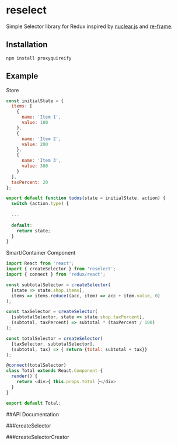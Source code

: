 # reselect
Simple Selector library for Redux inspired by [nuclear.js](https://github.com/optimizely/nuclear-js.git) and [re-frame](https://github.com/Day8/re-frame).

## Installation
    npm install proxyquireify

## Example

Store

```Javascript
const initialState = {
  items: [
    {
      name: 'Item 1',
      value: 100
    },
    {
      name: 'Item 2',
      value: 200
    },
    {
      name: 'Item 3',
      value: 300
    }
  ],
  taxPercent: 20
};

export default function todos(state = initialState, action) {
  switch (action.type) {
  
  ...
  
  default:
    return state;
  }
}
```

Smart/Container Component

```Javascript
import React from 'react';
import { createSelector } from 'reselect';
import { connect } from 'redux/react';

const subtotalSelector = createSelector(
  [state => state.shop.items],
  items => items.reduce((acc, item) => acc + item.value, 0)
);

const taxSelector = createSelector(
  [subtotalSelector, state => state.shop.taxPercent],
  (subtotal, taxPercent) => subtotal * (taxPercent / 100)
);

const totalSelector = createSelector(
  [taxSelector, subtotalSelector],
  (subtotal, tax) => { return {total: subtotal + tax}}
);

@connect(totalSelector)
class Total extends React.Component {
  render() {
    return <div>{ this.props.total }</div>
  }
}

export default Total;
```

##API Documentation

###createSelector

###createSelectorCreator
